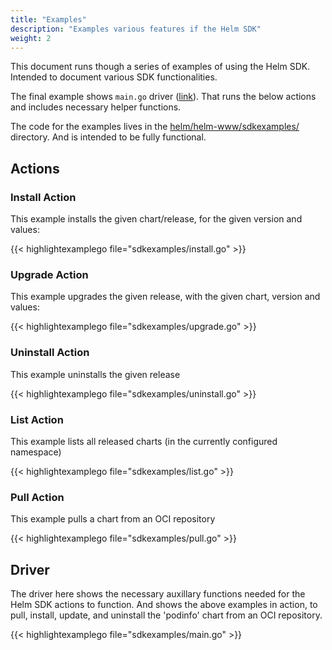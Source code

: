 ```yaml
---
title: "Examples"
description: "Examples various features if the Helm SDK"
weight: 2
---
```


This document runs though a series of examples of using the Helm SDK.
Intended to document various SDK functionalities.

The final example shows `main.go` driver ([link](#driver)). That runs the below actions and includes necessary helper functions.

The code for the examples lives in the [helm/helm-www/sdkexamples/](https://github.com/helm/helm-www/tree/main/sdkexamples) directory.
And is intended to be fully functional.

## Actions


### Install Action

This example installs the given chart/release, for the given version and values:

{{< highlightexamplego file="sdkexamples/install.go" >}}

### Upgrade Action

This example upgrades the given release, with the given chart, version and values:

{{< highlightexamplego file="sdkexamples/upgrade.go" >}}

### Uninstall Action

This example uninstalls the given release

{{< highlightexamplego file="sdkexamples/uninstall.go" >}}

### List Action

This example lists all released charts (in the currently configured namespace)

{{< highlightexamplego file="sdkexamples/list.go" >}}

### Pull Action

This example pulls a chart from an OCI repository

{{< highlightexamplego file="sdkexamples/pull.go" >}}

## Driver

The driver here shows the necessary auxillary functions needed for the Helm SDK actions to function. And shows the above examples in action, to pull, install, update, and uninstall the 'podinfo' chart from an OCI repository.

{{< highlightexamplego file="sdkexamples/main.go" >}}

